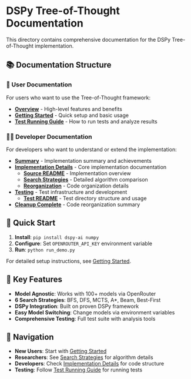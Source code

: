# DSPy Tree-of-Thought Documentation

This directory contains comprehensive documentation for the DSPy Tree-of-Thought implementation.

## 📚 Documentation Structure

### 👤 User Documentation
For users who want to use the Tree-of-Thought framework:

- **[Overview](user/overview.md)** - High-level features and benefits
- **[Getting Started](user/getting-started.md)** - Quick setup and basic usage
- **[Test Running Guide](user/test-running-guide.md)** - How to run tests and analyze results

### 👨‍💻 Developer Documentation  
For developers who want to understand or extend the implementation:

- **[Summary](dev/summary.md)** - Implementation summary and achievements
- **[Implementation Details](dev/implementation/)** - Core implementation documentation
  - **[Source README](dev/implementation/src-readme.md)** - Implementation overview
  - **[Search Strategies](dev/implementation/search-strategies.md)** - Detailed algorithm comparison
  - **[Reorganization](dev/implementation/reorganization.md)** - Code organization details
- **[Testing](dev/testing/)** - Test infrastructure and development
  - **[Test README](dev/testing/test-readme.md)** - Test directory structure and usage
- **[Cleanup Complete](dev/cleanup-complete.md)** - Code reorganization summary

## 🚀 Quick Start

1. **Install**: `pip install dspy-ai numpy`
2. **Configure**: Set `OPENROUTER_API_KEY` environment variable
3. **Run**: `python run_demo.py`

For detailed setup instructions, see [Getting Started](user/getting-started.md).

## 🌟 Key Features

- **Model Agnostic**: Works with 100+ models via OpenRouter
- **6 Search Strategies**: BFS, DFS, MCTS, A*, Beam, Best-First
- **DSPy Integration**: Built on proven DSPy framework
- **Easy Model Switching**: Change models via environment variables
- **Comprehensive Testing**: Full test suite with analysis tools

## 📖 Navigation

- **New Users**: Start with [Getting Started](user/getting-started.md)
- **Researchers**: See [Search Strategies](dev/implementation/search-strategies.md) for algorithm details
- **Developers**: Check [Implementation Details](dev/implementation/) for code structure
- **Testing**: Follow [Test Running Guide](user/test-running-guide.md) for running tests
